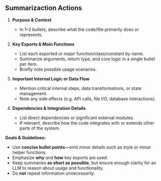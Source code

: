 ## Summarizaction Actions
1. **Purpose & Context**  
   - In 1–2 bullets, describe what the code/file primarily does or represents.  

2. **Key Exports & Main Functions**  
   - List each exported or major function/class/constant by name.  
   - Summarize arguments, return type, and core logic in a single bullet per item.  
   - Briefly note possible usage scenarios.  

3. **Important Internal Logic or Data Flow**  
   - Mention critical internal steps, data transformations, or state management.  
   - Note any side effects (e.g. API calls, file I/O, database interactions).  

4. **Dependencies & Integration Details**  
   - List direct dependencies or significant external modules.  
   - If relevant, describe how the code integrates with or extends other parts of the system.  

**Goals & Guidelines:**  
- Use **concise bullet points**—omit minor details such as style or minor helper functions.  
- Emphasize **why** and **how** key exports are used.  
- Keep summaries **as short as possible**, but ensure enough clarity for an LLM to reason about usage and functionality.  
- Do **not** repeat information unnecessarily.  